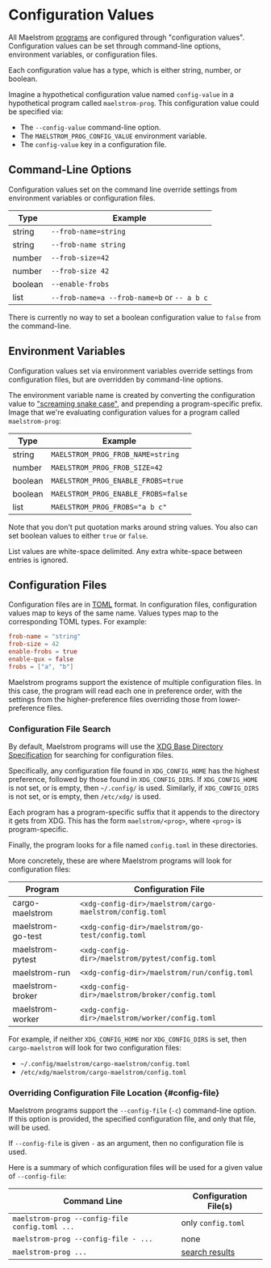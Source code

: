 # Configuration Values

All Maelstrom [programs](programs.md) are configured through "configuration
values". Configuration values can be set through command-line options,
environment variables, or configuration files.

Each configuration value has a type, which is either string, number, or
boolean.

Imagine a hypothetical configuration value named `config-value` in a
hypothetical program called `maelstrom-prog`. This configuration value could be
specified via:
  - The `--config-value` command-line option.
  - The `MAELSTROM_PROG_CONFIG_VALUE` environment variable.
  - The `config-value` key in a configuration file.

## Command-Line Options

Configuration values set on the command line override settings from environment
variables or configuration files.

Type    | Example
--------|----------------------
string  | `--frob-name=string`
string  | `--frob-name string`
number  | `--frob-size=42`
number  | `--frob-size 42`
boolean | `--enable-frobs`
list    | `--frob-name=a --frob-name=b` or `-- a b c`

There is currently no way to set a boolean configuration value to `false` from
the command-line.

## Environment Variables

Configuration values set via environment variables override settings from
configuration files, but are overridden by command-line options.

The environment variable name is created by converting the configuration value
to ["screaming snake case"](https://en.wikipedia.org/wiki/Snake_case), and
prepending a program-specific prefix. Image that we're evaluating configuration
values for a program called `maelstrom-prog`:

Type    | Example
--------|----------------------
string  | `MAELSTROM_PROG_FROB_NAME=string`
number  | `MAELSTROM_PROG_FROB_SIZE=42`
boolean | `MAELSTROM_PROG_ENABLE_FROBS=true`
boolean | `MAELSTROM_PROG_ENABLE_FROBS=false`
list    | `MAELSTROM_PROG_FROBS="a b c"`

Note that you don't put quotation marks around string values. You also can set
boolean values to either `true` or `false`.

List values are white-space delimited. Any extra white-space between entries is ignored.

## Configuration Files

Configuration files are in [TOML](https://toml.io/en/) format. In configuration
files, configuration values map to keys of the same name. Values types map to
the corresponding TOML types. For example:

```toml
frob-name = "string"
frob-size = 42
enable-frobs = true
enable-qux = false
frobs = ["a", "b"]
```

Maelstrom programs support the existence of multiple configuration files. In
this case, the program will read each one in preference order, with the
settings from the higher-preference files overriding those from
lower-preference files.

### Configuration File Search

By default, Maelstrom programs will use the [XDG Base Directory
Specification](https://specifications.freedesktop.org/basedir-spec/basedir-spec-latest.html)
for searching for configuration files.

Specifically, any configuration file found in `XDG_CONFIG_HOME` has the highest
preference, followed by those found in `XDG_CONFIG_DIRS`. If `XDG_CONFIG_HOME` is not
set, or is empty, then `~/.config/` is used. Similarly, if `XDG_CONFIG_DIRS`
is not set, or is empty, then `/etc/xdg/` is used.

Each program has a program-specific suffix that it appends to the directory it
gets from XDG. This has the form `maelstrom/<prog>`, where `<prog>` is
program-specific.

Finally, the program looks for a file named `config.toml` in these directories.

More concretely, these are where Maelstrom programs will look for configuration files:

Program           | Configuration File
------------------|---------------------------------------------------------
cargo-maelstrom   | `<xdg-config-dir>/maelstrom/cargo-maelstrom/config.toml`
maelstrom-go-test | `<xdg-config-dir>/maelstrom/go-test/config.toml`
maelstrom-pytest  | `<xdg-config-dir>/maelstrom/pytest/config.toml`
maelstrom-run     | `<xdg-config-dir>/maelstrom/run/config.toml`
maelstrom-broker  | `<xdg-config-dir>/maelstrom/broker/config.toml`
maelstrom-worker  | `<xdg-config-dir>/maelstrom/worker/config.toml`

For example, if neither `XDG_CONFIG_HOME` nor `XDG_CONFIG_DIRS` is set, then
`cargo-maelstrom` will look for two configuration files:
  - `~/.config/maelstrom/cargo-maelstrom/config.toml`
  - `/etc/xdg/maelstrom/cargo-maelstrom/config.toml`

### Overriding Configuration File Location {#config-file}

Maelstrom programs support the `--config-file` (`-c`) command-line option.
If this option is provided, the specified configuration file, and only that
file, will be used.

If `--config-file` is given `-` as an argument, then no configuration file is used.

Here is a summary of which configuration files will be used for a given value of `--config-file`:

Command Line                                   | Configuration File(s)
-----------------------------------------------|----------------------
`maelstrom-prog --config-file config.toml ...` | only `config.toml`
`maelstrom-prog --config-file - ...`           | none
`maelstrom-prog ...`                           | [search results](#configuration-file-search)

